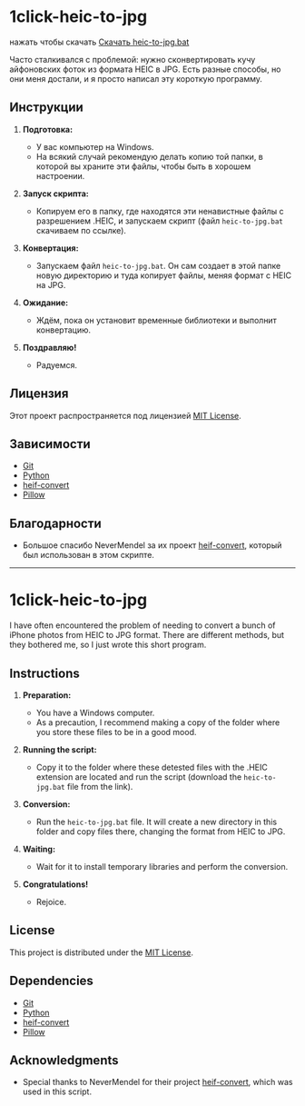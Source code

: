 # 1click-heic-to-jpg

нажать чтобы скачать [Скачать heic-to-jpg.bat](https://github.com/cheeseOFcheese/1click-heic-to-jpg/raw/main/heic-to-jpg.bat)



Часто сталкивался с проблемой: нужно сконвертировать кучу айфоновских фоток из формата HEIC в JPG. Есть разные способы, но они меня достали, и я просто написал эту короткую программу.

## Инструкции

1. **Подготовка:**
   - У вас компьютер на Windows.
   - На всякий случай рекомендую делать копию той папки, в которой вы храните эти файлы, чтобы быть в хорошем настроении.

2. **Запуск скрипта:**
   - Копируем его в папку, где находятся эти ненавистные файлы с разрешением .HEIC, и запускаем скрипт (файл `heic-to-jpg.bat` скачиваем по ссылке).

3. **Конвертация:**
   - Запускаем файл `heic-to-jpg.bat`. Он сам создает в этой папке новую директорию и туда копирует файлы, меняя формат с HEIC на JPG.

4. **Ожидание:**
   - Ждём, пока он установит временные библиотеки и выполнит конвертацию.

5. **Поздравляю!**
   - Радуемся.

## Лицензия

Этот проект распространяется под лицензией [MIT License](LICENSE).

## Зависимости

- [Git](https://git-scm.com/)
- [Python](https://www.python.org/)
- [heif-convert](https://github.com/NeverMendel/heif-convert)
- [Pillow](https://python-pillow.org/)

## Благодарности

- Большое спасибо NeverMendel за их проект [heif-convert](https://github.com/NeverMendel/heif-convert), который был использован в этом скрипте.


---------------------

# 1click-heic-to-jpg

I have often encountered the problem of needing to convert a bunch of iPhone photos from HEIC to JPG format. There are different methods, but they bothered me, so I just wrote this short program.

## Instructions

1. **Preparation:**
   - You have a Windows computer.
   - As a precaution, I recommend making a copy of the folder where you store these files to be in a good mood.

2. **Running the script:**
   - Copy it to the folder where these detested files with the .HEIC extension are located and run the script (download the `heic-to-jpg.bat` file from the link).

3. **Conversion:**
   - Run the `heic-to-jpg.bat` file. It will create a new directory in this folder and copy files there, changing the format from HEIC to JPG.

4. **Waiting:**
   - Wait for it to install temporary libraries and perform the conversion.

5. **Congratulations!**
   - Rejoice.

## License

This project is distributed under the [MIT License](LICENSE).

## Dependencies

- [Git](https://git-scm.com/)
- [Python](https://www.python.org/)
- [heif-convert](https://github.com/NeverMendel/heif-convert)
- [Pillow](https://python-pillow.org/)

## Acknowledgments

- Special thanks to NeverMendel for their project [heif-convert](https://github.com/NeverMendel/heif-convert), which was used in this script.
